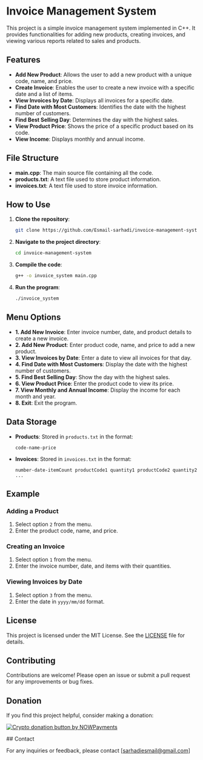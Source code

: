 
# Invoice Management System

This project is a simple invoice management system implemented in C++. It provides functionalities for adding new products, creating invoices, and viewing various reports related to sales and products.

## Features

- **Add New Product**: Allows the user to add a new product with a unique code, name, and price.
- **Create Invoice**: Enables the user to create a new invoice with a specific date and a list of items.
- **View Invoices by Date**: Displays all invoices for a specific date.
- **Find Date with Most Customers**: Identifies the date with the highest number of customers.
- **Find Best Selling Day**: Determines the day with the highest sales.
- **View Product Price**: Shows the price of a specific product based on its code.
- **View Income**: Displays monthly and annual income.

## File Structure

- **main.cpp**: The main source file containing all the code.
- **products.txt**: A text file used to store product information.
- **invoices.txt**: A text file used to store invoice information.

## How to Use

1. **Clone the repository**:
    ```sh
    git clone https://github.com/Esmail-sarhadi/invoice-management-system.git
    ```

2. **Navigate to the project directory**:
    ```sh
    cd invoice-management-system
    ```

3. **Compile the code**:
    ```sh
    g++ -o invoice_system main.cpp
    ```

4. **Run the program**:
    ```sh
    ./invoice_system
    ```

## Menu Options

- **1. Add New Invoice**: Enter invoice number, date, and product details to create a new invoice.
- **2. Add New Product**: Enter product code, name, and price to add a new product.
- **3. View Invoices by Date**: Enter a date to view all invoices for that day.
- **4. Find Date with Most Customers**: Display the date with the highest number of customers.
- **5. Find Best Selling Day**: Show the day with the highest sales.
- **6. View Product Price**: Enter the product code to view its price.
- **7. View Monthly and Annual Income**: Display the income for each month and year.
- **8. Exit**: Exit the program.

## Data Storage

- **Products**: Stored in `products.txt` in the format:
    ```
    code-name-price
    ```
- **Invoices**: Stored in `invoices.txt` in the format:
    ```
    number-date-itemCount productCode1 quantity1 productCode2 quantity2 ...
    ```

## Example

### Adding a Product

1. Select option `2` from the menu.
2. Enter the product code, name, and price.

### Creating an Invoice

1. Select option `1` from the menu.
2. Enter the invoice number, date, and items with their quantities.

### Viewing Invoices by Date

1. Select option `3` from the menu.
2. Enter the date in `yyyy/mm/dd` format.

## License

This project is licensed under the MIT License. See the [LICENSE](LICENSE) file for details.

## Contributing

Contributions are welcome! Please open an issue or submit a pull request for any improvements or bug fixes.

<h2 id="donation">Donation</h2>

<p>If you find this project helpful, consider making a donation:</p>
<p><a href="https://nowpayments.io/donation?api_key=REWCYVC-A1AMFK3-QNRS663-PKJSBD2&source=lk_donation&medium=referral" target="_blank">
     <img src="https://nowpayments.io/images/embeds/donation-button-black.svg" alt="Crypto donation button by NOWPayments">
</a></p>
## Contact

For any inquiries or feedback, please contact [sarhadiesmail@gmail.com]
